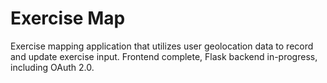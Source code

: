 # Exercise Map

Exercise mapping application that utilizes user geolocation data to record and update exercise input. Frontend complete, Flask backend in-progress, including OAuth 2.0.
